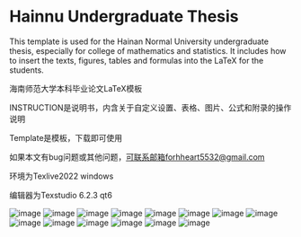 # Hainnu Undergraduate Thesis
This template is used for the Hainan Normal University undergraduate thesis, especially for college of mathematics and statistics. It includes how to insert the texts, figures, tables and formulas into the LaTeX for the students.

海南师范大学本科毕业论文LaTeX模板

INSTRUCTION是说明书，内含关于自定义设置、表格、图片、公式和附录的操作说明

Template是模板，下载即可使用

如果本文有bug问题或其他问题，可联系邮箱forhheart5532@gmail.com

环境为Texlive2022 windows

编辑器为Texstudio 6.2.3 qt6

![image](1a.封面.png)
![image](1b.独创性说明.png)
![image](1c.目录.png)
![image](1d.摘要.png)
![image](1e.正文.png)
![image](2a.三线表.png)
![image](2b.表格中插入图.png)
![image](2c.教案长表格.png)
![image](2d.长表格.png)
![image](3a.多图并排.png)
![image](3b.图文混排.png)
![image](4a.公式编号1.png)
![image](4b.公式编号2.png)
![image](5a.附录.png)
